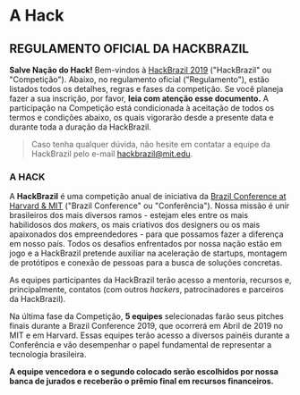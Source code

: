 # A Hack

## REGULAMENTO OFICIAL DA HACKBRAZIL 

**Salve Nação do Hack!** Bem-vindos à [HackBrazil 2019](http://www.hackbrazil.com/) \("HackBrazil" ou "Competição"\). Abaixo, no regulamento oficial \("Regulamento"\), estão listados todos os detalhes, regras e fases da competição. Se você planeja fazer a sua inscrição, por favor, **leia com atenção esse documento.** A participação na Competição está condicionada à aceitação de todos os termos e condições abaixo, os quais vigorarão desde a presente data e durante toda a duração da HackBrazil.

> Caso tenha qualquer dúvida, não hesite em contatar a equipe da HackBrazil pelo e-mail [hackbrazil@mit.edu](mailto:hackbrazil@mit.edu).

### A HACK

A **HackBrazil** é uma competição anual de iniciativa da [Brazil Conference at Harvard & MIT](http://www.brazilconference.org/) \("Brazil Conference" ou "Conferência"\). Nossa missão é unir brasileiros dos mais diversos ramos - estejam eles entre os mais habilidosos dos _makers_, os mais criativos dos designers ou os mais apaixonados dos empreendedores - para que possamos fazer a diferença em nosso país. Todos os desafios enfrentados por nossa nação estão em jogo e a HackBrazil pretende auxiliar na aceleração de startups, montagem de protótipos e conexão de pessoas para a busca de soluções concretas.

As equipes participantes da HackBrazil terão acesso a mentoria, recursos e, principalmente, contatos \(com outros _hackers_, patrocinadores e parceiros da HackBrazil\).

Na última fase da Competição, **5 equipes** selecionadas farão seus pitches finais durante a Brazil Conference 2019, que ocorrerá em Abril de 2019 no MIT e em Harvard. Essas equipes terão acesso a diversos painéis durante a Conferência e vão desempenhar o papel fundamental de representar a tecnologia brasileira.

**A equipe vencedora e o segundo colocado serão escolhidos por nossa banca de jurados e receberão o prêmio final em recursos financeiros.**

